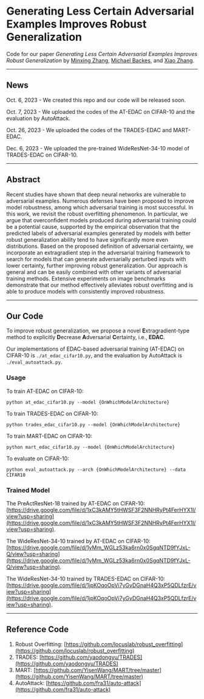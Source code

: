 # Generating Less Certain Adversarial Examples Improves Robust Generalization

Code for our paper _Generating Less Certain Adversarial Examples Improves Robust Generalization_ by [Minxing Zhang](https://scholar.google.com/citations?user=wsSLja0AAAAJ&hl=en&oi=ao), [Michael Backes](https://scholar.google.com/citations?user=ZVS3KOEAAAAJ&hl=en&oi=ao), and [Xiao Zhang](https://scholar.google.com/citations?user=L-lz7CUAAAAJ&hl=en&oi=ao).

***

## News

Oct. 6, 2023 - We created this repo and our code will be released soon.

Oct. 7, 2023 - We uploaded the codes of the AT-EDAC on CIFAR-10 and the evaluation by AutoAttack.

Oct. 26, 2023 - We uploaded the codes of the TRADES-EDAC and MART-EDAC.

Dec. 6, 2023 - We uploaded the pre-trained WideResNet-34-10 model of TRADES-EDAC on CIFAR-10.

***

## Abstract

Recent studies have shown that deep neural networks are vulnerable to adversarial examples. Numerous defenses have been proposed to improve model robustness, among which adversarial training is most successful. In this work, we revisit the robust overfitting phenomenon. In particular, we argue that overconfident models produced during adversarial training could be a potential cause, supported by the empirical observation that the predicted labels of adversarial examples generated by models with better robust generalization ability tend to have significantly more even distributions. Based on the proposed definition of adversarial certainty, we incorporate an extragradient step in the adversarial training framework to search for models that can generate adversarially perturbed inputs with lower certainty, further improving robust generalization. Our approach is general and can be easily combined with other variants of adversarial training methods. Extensive experiments on image benchmarks demonstrate that our method effectively alleviates robust overfitting and is able to produce models with consistently improved robustness.

***

## Our Code

To improve robust generalization, we propose a novel **E**xtragradient-type method to explicitly **D**ecrease **A**dversarial **C**ertainty, i.e., **EDAC**.

Our implementations of EDAC-based adversarial training (AT-EDAC) on CIFAR-10 is ``./at_edac_cifar10.py``, and the evaluation by AutoAttack is ``./eval_autoattack.py``.

### Usage

To train AT-EDAC on CIFAR-10:
```text
python at_edac_cifar10.py --model {OnWhichModelArchitecture}
```

To train TRADES-EDAC on CIFAR-10:
```text
python trades_edac_cifar10.py --model {OnWhichModelArchitecture}
```

To train MART-EDAC on CIFAR-10:
```text
python mart_edac_cifar10.py --model {OnWhichModelArchitecture}
```

To evaluate on CIFAR-10:
```text
python eval_autoattack.py --arch {OnWhichModelArchitecture} --data CIFAR10
```

### Trained Model

The PreActResNet-18 trained by AT-EDAC on CIFAR-10: [https://drive.google.com/file/d/1xC3kAMY5tHWSF3F2NNHRyPt4FerHYX1l/view?usp=sharing](https://drive.google.com/file/d/1xC3kAMY5tHWSF3F2NNHRyPt4FerHYX1l/view?usp=sharing).

The WideResNet-34-10 trained by AT-EDAC on CIFAR-10: [https://drive.google.com/file/d/1yMm_WGLz53ka6rn0x0SgqNTD9fYJxL-Q/view?usp=sharing](https://drive.google.com/file/d/1yMm_WGLz53ka6rn0x0SgqNTD9fYJxL-Q/view?usp=sharing).

The WideResNet-34-10 trained by TRADES-EDAC on CIFAR-10: [https://drive.google.com/file/d/1jpKOqoOpVi7yGvDGnaH4Q3xP5QDLfzrE/view?usp=sharing](https://drive.google.com/file/d/1jpKOqoOpVi7yGvDGnaH4Q3xP5QDLfzrE/view?usp=sharing).

***

## Reference Code
1. Robust Overfitting: [https://github.com/locuslab/robust_overfitting](https://github.com/locuslab/robust_overfitting)
2. TRADES: [https://github.com/yaodongyu/TRADES](https://github.com/yaodongyu/TRADES)
3. MART: [https://github.com/YisenWang/MART/tree/master](https://github.com/YisenWang/MART/tree/master)
4. AutoAttack: [https://github.com/fra31/auto-attack](https://github.com/fra31/auto-attack)

